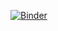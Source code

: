 [![Binder](http://mybinder.org/badge.svg)](http://mybinder.org/repo/mjlavin80/DigitalLinguisticsIntro)
